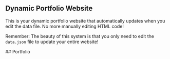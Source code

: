 ## Dynamic Portfolio Website


This is your dynamic portfolio website that automatically updates when you edit the data file. No more manually editing HTML code!


Remember: The beauty of this system is that you only need to edit the `data.json` file to update your entire website!


##   P o r t f o l i o 
 
 
